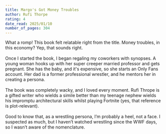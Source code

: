 ```yaml
---
title: Margo's Got Money Troubles
author: Rufi Thorpe
rating: 4
date_read: 2025/01/10
number_of_pages: 304
---
```


What a romp! This book felt relatable right from the title. Money troubles, in this economy? Yep, that sounds right. <br/><br/>Once I started the book, I began regaling my coworkers with synopses. A young woman hooks up with her super creeper married professor and gets pregnant. She has the baby, and it's expensive, so she starts an Only Fans account. Her dad is a former professional wrestler, and he mentors her in creating a persona. <br/><br/>The book was completely wacky, and I loved every moment. Rufi Thrope is a gifted writer who wields a simile better than my teenage nephew wields his impromptu architectural skills whilst playing Fortnite (yes, that reference is plot-relevant).<br/><br/>Good to know that, as a wrestling persona, I’m probably a heel, not a face. I suspected as much, but I haven’t watched wrestling since the WWF days, so I wasn’t aware of the nomenclature.